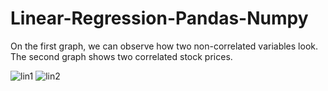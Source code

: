 # Linear-Regression-Pandas-Numpy

On the first graph, we can observe how two non-correlated variables look. The second graph shows two correlated stock prices.

![lin1](https://user-images.githubusercontent.com/31788073/196530858-2f936140-34ba-4530-a1a0-e129b0d40c1c.png)
![lin2](https://user-images.githubusercontent.com/31788073/196531306-6bfcfda5-ad39-4509-955b-e36965c67b16.png)

